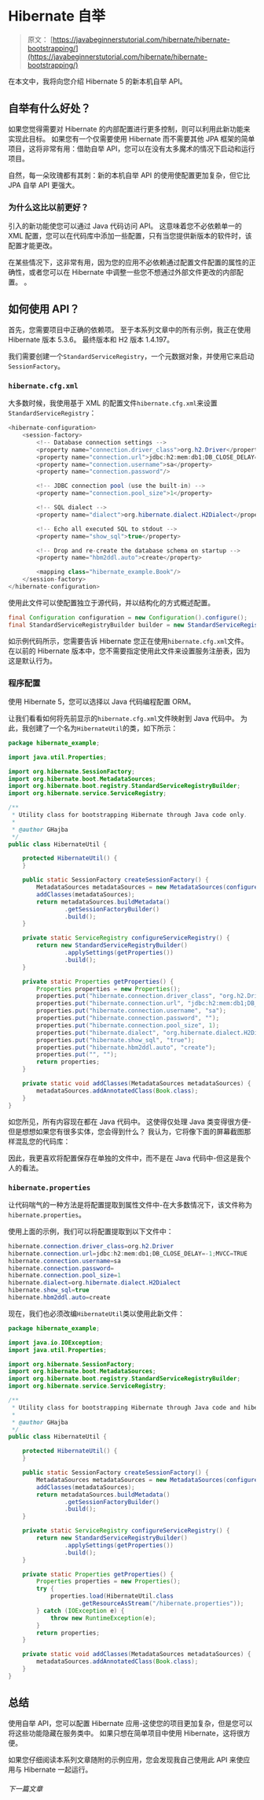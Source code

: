 # Hibernate 自举

> 原文： [https://javabeginnerstutorial.com/hibernate/hibernate-bootstrapping/](https://javabeginnerstutorial.com/hibernate/hibernate-bootstrapping/)

在本文中，我将向您介绍 Hibernate 5 的新本机自举 API。

## 自举有什么好处？

如果您觉得需要对 Hibernate 的内部配置进行更多控制，则可以利用此新功能来实现此目标。 如果您有一个仅需要使用 Hibernate 而不需要其他 JPA 框架的简单项目，这将非常有用：借助自举 API，您可以在没有太多魔术的情况下启动和运行项目。

自然，每一朵玫瑰都有其刺：新的本机自举 API 的使用使配置更加复杂，但它比 JPA 自举 API 更强大。

### 为什么这比以前更好？

引入的新功能使您可以通过 Java 代码访问 API。 这意味着您不必依赖单一的 XML 配置，您可以在代码库中添加一些配置，只有当您提供新版本的软件时，该配置才能更改。

在某些情况下，这非常有用，因为您的应用不必依赖通过配置文件配置的属性的正确性，或者您可以在 Hibernate 中调整一些您不想通过外部文件更改的内部配置。 。

## 如何使用 API​​？

首先，您需要项目中正确的依赖项。 至于本系列文章中的所有示例，我正在使用 Hibernate 版本 5.3.6。 最终版本和 H2 版本 1.4.197。

我们需要创建一个`StandardServiceRegistry`，一个元数据对象，并使用它来启动`SessionFactory`。

### `hibernate.cfg.xml`

大多数时候，我使用基于 XML 的配置文件`hibernate.cfg.xml`来设置`StandardServiceRegistry`：

```java
<hibernate-configuration>
    <session-factory>
        <!-- Database connection settings -->
        <property name="connection.driver_class">org.h2.Driver</property>
        <property name="connection.url">jdbc:h2:mem:db1;DB_CLOSE_DELAY=-1;MVCC=TRUE</property>
        <property name="connection.username">sa</property>
        <property name="connection.password"/>

        <!-- JDBC connection pool (use the built-in) -->
        <property name="connection.pool_size">1</property>

        <!-- SQL dialect -->
        <property name="dialect">org.hibernate.dialect.H2Dialect</property>

        <!-- Echo all executed SQL to stdout -->
        <property name="show_sql">true</property>

        <!-- Drop and re-create the database schema on startup -->
        <property name="hbm2ddl.auto">create</property>

        <mapping class="hibernate_example.Book"/>
    </session-factory>
</hibernate-configuration>
```

使用此文件可以使配置独立于源代码，并以结构化的方式概述配置。

```java
final Configuration configuration = new Configuration().configure();
final StandardServiceRegistryBuilder builder = new StandardServiceRegistryBuilder().configure(“hibernate.cfg.xml”);
```

如示例代码所示，您需要告诉 Hibernate 您正在使用`hibernate.cfg.xml`文件。 在以前的 Hibernate 版本中，您不需要指定使用此文件来设置服务注册表，因为这是默认行为。

### 程序配置

使用 Hibernate 5，您可以选择以 Java 代码编程配置 ORM。

让我们看看如何将先前显示的`hibernate.cfg.xml`文件映射到 Java 代码中。 为此，我创建了一个名为`HibernateUtil`的类，如下所示：

```java
package hibernate_example;

import java.util.Properties;

import org.hibernate.SessionFactory;
import org.hibernate.boot.MetadataSources;
import org.hibernate.boot.registry.StandardServiceRegistryBuilder;
import org.hibernate.service.ServiceRegistry;

/**
 * Utility class for bootstrapping Hibernate through Java code only.
 *
 * @author GHajba
 */
public class HibernateUtil {

    protected HibernateUtil() {
    }

    public static SessionFactory createSessionFactory() {
        MetadataSources metadataSources = new MetadataSources(configureServiceRegistry());
        addClasses(metadataSources);
        return metadataSources.buildMetadata()
                .getSessionFactoryBuilder()
                .build();
    }

    private static ServiceRegistry configureServiceRegistry() {
        return new StandardServiceRegistryBuilder()
                .applySettings(getProperties())
                .build();
    }

    private static Properties getProperties() {
        Properties properties = new Properties();
        properties.put("hibernate.connection.driver_class", "org.h2.Driver");
        properties.put("hibernate.connection.url", "jdbc:h2:mem:db1;DB_CLOSE_DELAY=-1;MVCC=TRUE");
        properties.put("hibernate.connection.username", "sa");
        properties.put("hibernate.connection.password", "");
        properties.put("hibernate.connection.pool_size", 1);
        properties.put("hibernate.dialect", "org.hibernate.dialect.H2Dialect");
        properties.put("hibernate.show_sql", "true");
        properties.put("hibernate.hbm2ddl.auto", "create");
        properties.put("", "");
        return properties;
    }

    private static void addClasses(MetadataSources metadataSources) {
        metadataSources.addAnnotatedClass(Book.class);
    }
}
```

如您所见，所有内容现在都在 Java 代码中。 这使得仅处理 Java 类变得很方便-但是想想如果您有很多实体，您会得到什么？ 我认为，它将像下面的屏幕截图那样混乱您的代码库：

因此，我更喜欢将配置保存在单独的文件中，而不是在 Java 代码中-但这是我个人的看法。

### `hibernate.properties`

让代码喘气的一种方法是将配置提取到属性文件中-在大多数情况下，该文件称为`hibernate.properties`。

使用上面的示例，我们可以将配置提取到以下文件中：

```java
hibernate.connection.driver_class=org.h2.Driver
hibernate.connection.url=jdbc:h2:mem:db1;DB_CLOSE_DELAY=-1;MVCC=TRUE
hibernate.connection.username=sa
hibernate.connection.password=
hibernate.connection.pool_size=1
hibernate.dialect=org.hibernate.dialect.H2Dialect
hibernate.show_sql=true
hibernate.hbm2ddl.auto=create
```

现在，我们也必须改编`HibernateUtil`类以使用此新文件：

```java
package hibernate_example;

import java.io.IOException;
import java.util.Properties;

import org.hibernate.SessionFactory;
import org.hibernate.boot.MetadataSources;
import org.hibernate.boot.registry.StandardServiceRegistryBuilder;
import org.hibernate.service.ServiceRegistry;

/**
 * Utility class for bootstrapping Hibernate through Java code and hibernate.properties file.
 *
 * @author GHajba
 */
public class HibernateUtil {

    protected HibernateUtil() {
    }

    public static SessionFactory createSessionFactory() {
        MetadataSources metadataSources = new MetadataSources(configureServiceRegistry());
        addClasses(metadataSources);
        return metadataSources.buildMetadata()
                .getSessionFactoryBuilder()
                .build();
    }

    private static ServiceRegistry configureServiceRegistry() {
        return new StandardServiceRegistryBuilder()
                .applySettings(getProperties())
                .build();
    }

    private static Properties getProperties() {
        Properties properties = new Properties();
        try {
            properties.load(HibernateUtil.class
                    .getResourceAsStream("/hibernate.properties"));
        } catch (IOException e) {
            throw new RuntimeException(e);
        }
        return properties;
    }

    private static void addClasses(MetadataSources metadataSources) {
        metadataSources.addAnnotatedClass(Book.class);
    }
}
```

## 总结

使用自举 API，您可以配置 Hibernate 应用-这使您的项目更加复杂，但是您可以将这些功能隐藏在服务类中。 如果只想在简单项目中使用 Hibernate，这将很方便。

如果您仔细阅读本系列文章随附的示例应用，您会发现我自己使用此 API 来使应用与 Hibernate 一起运行。

###### 下一篇文章